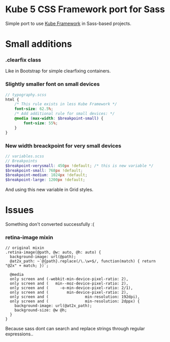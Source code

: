 # Kube 5 CSS Framework port for Sass

Simple port to use [Kube Framework](https://imperavi.com/kube/) in Sass-based projects.

# Small additions

### .clearfix class

Like in Bootstrap for simple clearfixing containers.

### Slightly smaller font on small devices

```scss
// typography.scss
html {
    /* This rule exists in less Kube Framework */
	font-size: 62.5%;
    /* Add additional rule for small devices: */
	@media (max-width: $breakpoint-small) {
		font-size: 55%;
    }
}
```

### New width breackpoint for very small devices

```scss
// variables.scss
// Breakpoints
$breakpoint-verysmall: 450px !default; /* this is new variable */
$breakpoint-small: 768px !default;
$breakpoint-medium: 1024px !default;
$breakpoint-large: 1200px !default;
```

And using this new variable in Grid styles.

# Issues

Something don't converted successfully :(

### retina-image mixin

```less
// original mixin
.retina-image(@path, @w: auto, @h: auto) {
  background-image: url(@path);
  @at2x_path: ~`@{path}.replace(/\.\w+$/, function(match) { return "@2x" + match; })`;

  @media
  only screen and (-webkit-min-device-pixel-ratio: 2),
  only screen and (   min--moz-device-pixel-ratio: 2),
  only screen and (     -o-min-device-pixel-ratio: 2/1),
  only screen and (        min-device-pixel-ratio: 2),
  only screen and (                min-resolution: 192dpi),
  only screen and (                min-resolution: 2dppx) {
    background-image: url(@at2x_path);
    background-size: @w @h;
  }
}
```

Because sass dont can search and replace strings through regular expressions..